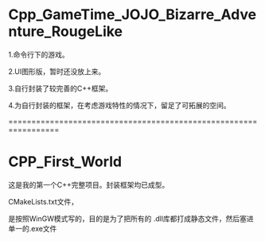# Cpp_GameTime_JOJO_Bizarre_Adventure_RougeLike
1.命令行下的游戏。

2.UI图形版，暂时还没放上来。

3.自行封装了较完善的C++框架。

4.为自行封装的框架，在考虑游戏特性的情况下，留足了可拓展的空间。

=================================================================

# CPP_First_World

这是我的第一个C++完整项目。封装框架均已成型。

CMakeLists.txt文件，

是按照WinGW模式写的，目的是为了把所有的  .dll库都打成静态文件，然后塞进  单一的.exe文件
